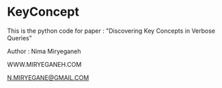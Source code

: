 # KeyConcept

This is the python code for paper : "Discovering Key Concepts in Verbose Queries"

Author : Nima Miryeganeh

WWW.MIRYEGANEH.COM

N.MIRYEGANE@GMAIL.COM
